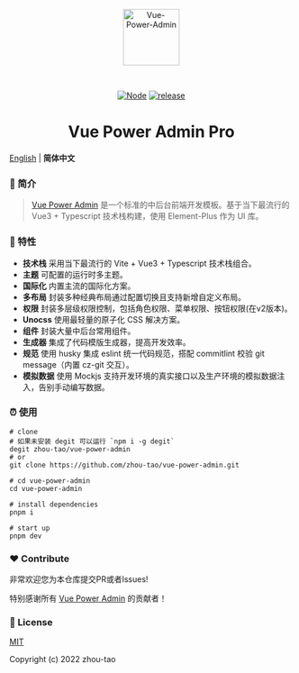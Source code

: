 <div align="center">
  <p align="center"><img alt="Vue-Power-Admin" align="center" src="./.github/logo.svg" width="100" /></p><br>
  <p align="center">
    <a href="https://github.com/nodejs/release#release-schedule"><img src="https://img.shields.io/badge/node-%5E14.18.0%20%7C%7C%20%3E%3D16.0.0-brightgreen?style=flat-square&logo=node.js" alt="Node"></a>
    <a href="https://github.com/zhou-tao/vue-power-admin/releases"><img src="https://img.shields.io/badge/release-v2-important?style=flat-square&logo=github" alt="release"></a>
  </p>
  <h1>Vue Power Admin Pro</h1>
</div>

[English](./README.md) | **简体中文**

### :loudspeaker: 简介

> [Vue Power Admin](https://zhou-tao.github.io/vue-power-admin) 是一个标准的中后台前端开发模板。基于当下最流行的 Vue3 + Typescript 技术栈构建，使用 Element-Plus 作为 UI 库。

### :rocket: 特性

- **技术栈** 采用当下最流行的 Vite + Vue3 + Typescript 技术栈组合。
- **主题** 可配置的运行时多主题。
- **国际化** 内置主流的国际化方案。
- **多布局** 封装多种经典布局通过配置切换且支持新增自定义布局。
- **权限** 封装多层级权限控制，包括角色权限、菜单权限、按钮权限(在v2版本)。
- **Unocss** 使用最轻量的原子化 CSS 解决方案。
- **组件** 封装大量中后台常用组件。
- **生成器** 集成了代码模版生成器，提高开发效率。
- **规范** 使用 husky 集成 eslint 统一代码规范，搭配 commitlint 校验 git message（内置 cz-git 交互）。
- **模拟数据** 使用 Mockjs 支持开发环境的真实接口以及生产环境的模拟数据注入，告别手动编写数据。

### :alarm_clock: 使用

```shell
# clone
# 如果未安装 degit 可以运行 `npm i -g degit`
degit zhou-tao/vue-power-admin
# or
git clone https://github.com/zhou-tao/vue-power-admin.git

# cd vue-power-admin
cd vue-power-admin

# install dependencies
pnpm i

# start up
pnpm dev

```

### :heart: Contribute

非常欢迎您为本仓库提交PR或者Issues! 

特别感谢所有 [Vue Power Admin](https://zhou-tao.github.io/vue-power-admin) 的贡献者！

### :bookmark_tabs: License

[MIT](https://github.com/zhou-tao/vue-power-admin/LICENSE)

Copyright (c) 2022 zhou-tao
